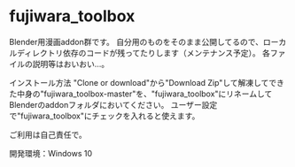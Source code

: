 # fujiwara_toolbox
Blender用漫画addon群です。
自分用のものをそのまま公開してるので、ローカルディレクトリ依存のコードが残ってたりします（メンテナンス予定）。
各ファイルの説明等はおいおい…。


インストール方法
"Clone or download"から"Download Zip"して解凍してできた中身の"fujiwara_toolbox-master"を、"fujiwara_toolbox"にリネームしてBlenderのaddonフォルダにおいてください。
ユーザー設定で"fujiwara_toolbox"にチェックを入れると使えます。

ご利用は自己責任で。

開発環境：Windows 10
